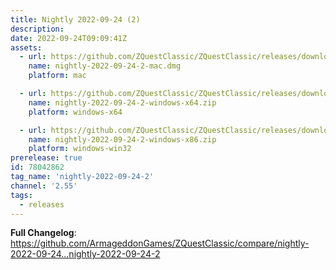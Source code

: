 ```yaml
---
title: Nightly 2022-09-24 (2)
description: 
date: 2022-09-24T09:09:41Z
assets: 
  - url: https://github.com/ZQuestClassic/ZQuestClassic/releases/download/nightly-2022-09-24-2/nightly-2022-09-24-2-mac.dmg
    name: nightly-2022-09-24-2-mac.dmg
    platform: mac

  - url: https://github.com/ZQuestClassic/ZQuestClassic/releases/download/nightly-2022-09-24-2/nightly-2022-09-24-2-windows-x64.zip
    name: nightly-2022-09-24-2-windows-x64.zip
    platform: windows-x64

  - url: https://github.com/ZQuestClassic/ZQuestClassic/releases/download/nightly-2022-09-24-2/nightly-2022-09-24-2-windows-x86.zip
    name: nightly-2022-09-24-2-windows-x86.zip
    platform: windows-win32
prerelease: true
id: 78042862
tag_name: 'nightly-2022-09-24-2'
channel: '2.55'
tags:
  - releases
---
```


**Full Changelog**: https://github.com/ArmageddonGames/ZQuestClassic/compare/nightly-2022-09-24...nightly-2022-09-24-2
